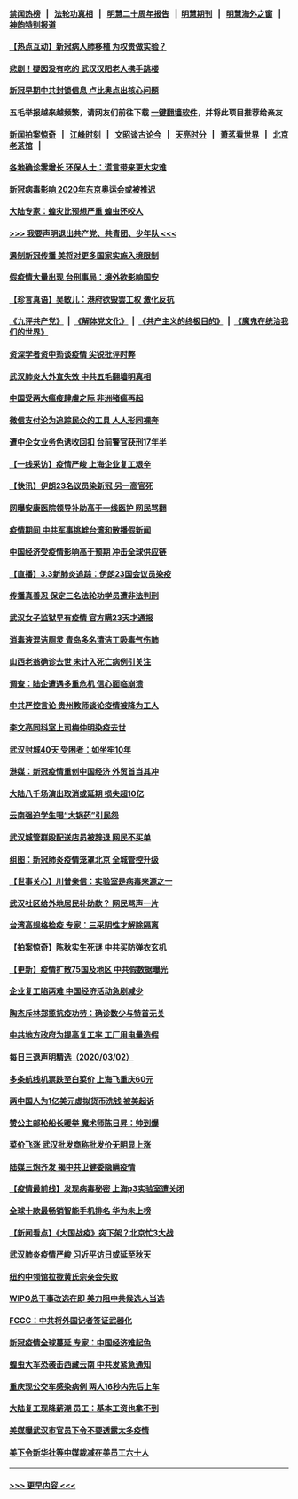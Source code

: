#### [禁闻热榜](热点新闻.md?=0)  &nbsp;&nbsp;|&nbsp;&nbsp; [法轮功真相](https://github.com/gfw-breaker/truth/blob/master/README.md?=0) &nbsp;&nbsp;|&nbsp;&nbsp; [明慧二十周年报告](https://github.com/gfw-breaker/mh-reports/blob/master/README.md?=0) &nbsp;&nbsp;|&nbsp;&nbsp;[明慧期刊](https://github.com/gfw-breaker/mh-qikan) &nbsp;&nbsp;|&nbsp;&nbsp; [明慧海外之窗](https://github.com/gfw-breaker/mh-news/blob/master/README.md?=0) &nbsp;&nbsp;|&nbsp;&nbsp; [神韵特别报道](https://github.com/gfw-breaker/mh-news/blob/master/shenyun.md?=0)
#### [【热点互动】新冠病人肺移植 为权贵做实验？](../pages/nsc413/n11912699.md?t=03040402) 
#### [悲剧！疑因没有吃的 武汉汉阳老人携手跳楼](../pages/nsc413/n11912579.md?t=03040402) 
#### [新冠早期中共封锁信息 卢比奥点出核心问题](../pages/nsc413/n11912630.md?t=03040402) 
#### 五毛举报越来越频繁，请网友们前往下载 [一键翻墙软件](https://github.com/gfw-breaker/ssr-accounts)，并将此项目推荐给亲友
#### [新闻拍案惊奇](https://github.com/gfw-breaker/banned-news/blob/master/pages/link4.md) &nbsp;&nbsp;|&nbsp;&nbsp; [江峰时刻](https://github.com/gfw-breaker/banned-news/blob/master/pages/link4.md) &nbsp;&nbsp;|&nbsp;&nbsp; [文昭谈古论今](https://github.com/gfw-breaker/banned-news/blob/master/pages/link4.md) &nbsp;&nbsp;|&nbsp;&nbsp; [天亮时分](https://github.com/gfw-breaker/banned-news/blob/master/pages/link4.md) &nbsp;&nbsp;|&nbsp;&nbsp; [萧茗看世界](https://github.com/gfw-breaker/banned-news/blob/master/pages/link4.md) &nbsp;&nbsp;|&nbsp;&nbsp; [北京老茶馆](https://github.com/gfw-breaker/banned-news/blob/master/pages/link4.md) &nbsp;&nbsp;|&nbsp;&nbsp; 
#### [各地确诊零增长 环保人士：谎言带来更大灾难](../pages/nsc413/n11912514.md?t=03040402) 
#### [新冠病毒影响 2020年东京奥运会或被推迟](../pages/nsc413/n11912440.md?t=03040402) 
#### [大陆专家：蝗灾比预想严重 蝗虫还咬人](../pages/nsc413/n11912487.md?t=03040402) 
#### [>>> 我要声明退出共产党、共青团、少年队 <<<](https://github.com/begood0513/goodnews/blob/master/quit/letter.md) 
#### [遏制新冠传播 美将对更多国家实施入境限制](../pages/nsc413/n11912521.md?t=03040402) 
#### [假疫情大量出现 台刑事局：境外欲影响国安](../pages/nsc413/n11911718.md?t=03040402) 
#### [【珍言真语】吴敏儿：港府欲毁罢工权 激化反抗](../pages/nsc413/n11912457.md?t=03040402) 
#### [《九评共产党》](https://github.com/begood0513/9ping.md/blob/master/README.md) &nbsp;|&nbsp; [《解体党文化》](../../../../jtdwh.md/blob/master/README.md)  &nbsp;|&nbsp; [《共产主义的终极目的》](../../../../gczydzjmd.md/blob/master/README.md) &nbsp;|&nbsp; [《魔鬼在统治我们的世界》](../../../../mgztzwmdsj.md/blob/master/README.md) 
#### [资深学者资中筠谈疫情 尖锐批评时弊](../pages/nsc413/n11912414.md?t=03040402) 
#### [武汉肺炎大外宣失效 中共五毛翻墙明真相](../pages/nsc413/n11912096.md?t=03040402) 
#### [中国受两大瘟疫肆虐之际 非洲猪瘟再起](../pages/nsc413/n11912256.md?t=03040402) 
#### [微信支付沦为追踪民众的工具 人人形同裸奔](../pages/nsc413/n11912341.md?t=03040402) 
#### [遭中企女业务色诱收回扣 台前警官获刑17年半](../pages/nsc413/n11912243.md?t=03040402) 
#### [【一线采访】疫情严峻 上海企业复工艰辛](../pages/nsc413/n11912239.md?t=03040402) 
#### [【快讯】伊朗23名议员染新冠 另一高官死](../pages/nsc413/n11912252.md?t=03040402) 
#### [网曝安康医院领导补助高于一线医护 网民骂翻](../pages/nsc413/n11911713.md?t=03040402) 
#### [疫情期间 中共军事挑衅台湾和散播假新闻](../pages/nsc413/n11912211.md?t=03040402) 
#### [中国经济受疫情影响高于预期 冲击全球供应链](../pages/nsc413/n11912207.md?t=03040402) 
#### [【直播】3.3新肺炎追踪：伊朗23国会议员染疫](../pages/nsc413/n11912059.md?t=03040402) 
#### [传播真善忍 保定三名法轮功学员遭非法判刑](../pages/nsc413/n11910148.md?t=03040402) 
#### [武汉女子监狱早有疫情 官方瞒23天才通报](../pages/nsc413/n11911717.md?t=03040402) 
#### [消毒液混洁厕灵 青岛多名清洁工吸毒气伤肺](../pages/nsc413/n11911923.md?t=03040402) 
#### [山西老翁确诊去世 未计入死亡病例引关注](../pages/nsc413/n11911802.md?t=03040402) 
#### [调查：陆企遭遇多重危机 信心面临崩溃](../pages/nsc413/n11911842.md?t=03040402) 
#### [中共严控言论 贵州教师谈论疫情被降为工人](../pages/nsc413/n11911428.md?t=03040402) 
#### [李文亮同科室上司梅仲明染疫去世](../pages/nsc413/n11911636.md?t=03040402) 
#### [武汉封城40天 受困者：如坐牢10年](../pages/nsc413/n11911305.md?t=03040402) 
#### [港媒：新冠疫情重创中国经济 外贸首当其冲](../pages/nsc413/n11910970.md?t=03040402) 
#### [大陆八千场演出取消或延期 损失超10亿](../pages/nsc413/n11911406.md?t=03040402) 
#### [云南强迫学生喝“大锅药”引民怨](../pages/nsc413/n11911326.md?t=03040402) 
#### [武汉城管群殴配送店员被辞退 网民不买单](../pages/nsc413/n11911151.md?t=03040402) 
#### [组图：新冠肺炎疫情笼罩北京 全城管控升级](../pages/nsc413/n11911141.md?t=03040402) 
#### [【世事关心】川普亲信：实验室是病毒来源之一](../pages/nsc413/n11910876.md?t=03040402) 
#### [武汉社区给外地居民补助款？ 网民骂声一片](../pages/nsc413/n11910963.md?t=03040402) 
#### [台湾高规格检疫 专家：三采阴性才解除隔离](../pages/nsc413/n11910829.md?t=03040402) 
#### [【拍案惊奇】陈秋实生死谜 中共买防弹衣玄机](../pages/nsc413/n11910939.md?t=03040402) 
#### [【更新】疫情扩散75国及地区 中共假数据曝光](../pages/nsc413/n11890652.md?t=03040402) 
#### [企业复工陷两难 中国经济活动急剧减少](../pages/nsc413/n11910412.md?t=03040402) 
#### [陶杰斥林郑揽抗疫功劳：确诊数少与特首无关](../pages/nsc413/n11910499.md?t=03040402) 
#### [中共地方政府为提高复工率 工厂用电量造假](../pages/nsc413/n11910955.md?t=03040402) 
#### [每日三退声明精选（2020/03/02）](../pages/nsc413/n11910965.md?t=03040402) 
#### [多条航线机票跌至白菜价 上海飞重庆60元](../pages/nsc413/n11910882.md?t=03040402) 
#### [两中国人为1亿美元虚拟货币洗钱 被美起诉](../pages/nsc413/n11910880.md?t=03040402) 
#### [赞公主邮轮船长暖举 魔术师陈日昇：帅到爆](../pages/nsc413/n11910094.md?t=03040402) 
#### [菜价飞涨 武汉批发商称批发价无明显上涨](../pages/nsc413/n11910304.md?t=03040402) 
#### [陆媒三炮齐发 揭中共卫健委隐瞒疫情](../pages/nsc413/n11909414.md?t=03040402) 
#### [【疫情最前线】发现病毒秘密 上海p3实验室遭关闭](../pages/nsc413/n11910640.md?t=03040402) 
#### [全球十款最畅销智能手机排名 华为未上榜](../pages/nsc413/n11910587.md?t=03040402) 
#### [【新闻看点】《大国战疫》突下架？北京忙3大战](../pages/nsc413/n11910118.md?t=03040402) 
#### [武汉肺炎疫情严峻 习近平访日或延至秋天](../pages/nsc413/n11910570.md?t=03040402) 
#### [纽约中领馆拉拢黄氏宗亲会失败](../pages/nsc413/n11910480.md?t=03040402) 
#### [WIPO总干事改选在即 美力阻中共候选人当选](../pages/nsc413/n11910464.md?t=03040402) 
#### [FCCC：中共将外国记者签证武器化](../pages/nsc413/n11910385.md?t=03040402) 
#### [新冠疫情全球蔓延 专家：中国经济难起色](../pages/nsc413/n11910439.md?t=03040402) 
#### [蝗虫大军恐袭击西藏云南 中共发紧急通知](../pages/nsc413/n11910313.md?t=03040402) 
#### [重庆现公交车感染病例 两人16秒内先后上车](../pages/nsc413/n11910260.md?t=03040402) 
#### [大陆复工现降薪潮 员工：基本工资也拿不到](../pages/nsc413/n11910316.md?t=03040402) 
#### [美媒曝武汉市官员下令不要透露太多疫情](../pages/nsc413/n11910086.md?t=03040402) 
#### [美下令新华社等中媒裁减在美员工六十人](../pages/nsc413/n11910256.md?t=03040402) 

----
#### [ >>> 更早内容 <<< ](../indexes/nsc413-earlier.md)
